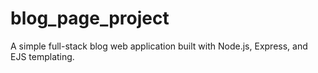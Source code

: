 # blog_page_project
A simple full-stack blog web application built with Node.js, Express, and EJS templating.

